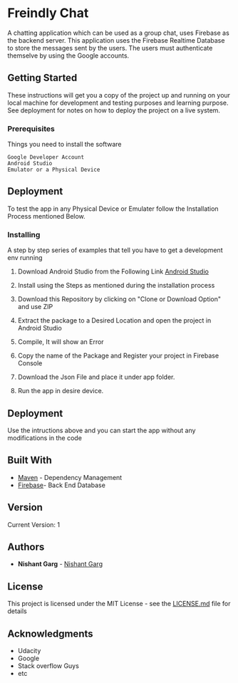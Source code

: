 # Freindly Chat

A chatting application which can be used as a group chat, uses Firebase as the backend server. This application uses the Firebase Realtime Database to store the messages sent by the users. The users must authenticate themselve by using the Google accounts.  

## Getting Started

These instructions will get you a copy of the project up and running on your local machine for development and testing purposes and learning purpose. See deployment for notes on how to deploy the project on a live system.

### Prerequisites

Things you need to install the software

```
Google Developer Account
Android Studio
Emulator or a Physical Device
```

## Deployment

To test the app in any Physical Device or Emulater follow the Installation Process mentioned Below.


### Installing

A step by step series of examples that tell you have to get a development env running

1. Download Android Studio from the Following Link
[Android Studio](https://developer.android.com/studio/index.html)

2. Install using the Steps as mentioned during the installation process

3. Download this Repository by clicking on "Clone or Download Option" and use ZIP

4. Extract the package to a Desired Location and open the project in Android Studio

5. Compile, It will show an Error

6. Copy the name of the Package and Register your project in Firebase Console 

7. Download the Json File and place it under app folder.

8. Run the app in desire device.


## Deployment

Use the intructions above and you can start the app without any modifications in the code

## Built With

* [Maven](https://maven.apache.org/) - Dependency Management
* [Firebase](https://firebase.google.com/)- Back End Database

## Version

Current Version: 1
## Authors

* **Nishant Garg**  - [Nishant Garg](https://github.com/GargNishant)

## License

This project is licensed under the MIT License - see the [LICENSE.md](LICENSE.md) file for details

## Acknowledgments

* Udacity 
* Google
* Stack overflow Guys
* etc
